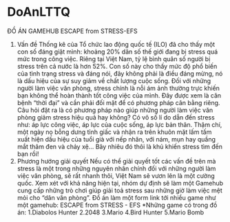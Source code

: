 # DoAnLTTQ
ĐỒ ÁN GAMEHUB
ESCAPE from STRESS-EFS
1.	Vấn đề
Thống kê của Tổ chức lao động quốc tế (ILO) đã cho thấy một con số đáng giật mình: khoảng 20% dân số thế giới đang bị stress quá mức trong công việc. Riêng tại Việt Nam, tỷ lệ bình quân số người bị stress trên cả nước là hơn 52%. Con số này cho thấy mức độ phổ biến của tình trạng stress và đáng nói, đây không phải là điều đáng mừng, nó là dấu hiệu của sự suy giảm về chất lượng cuộc sống.
Đối với những người làm việc văn phòng, stress chính là nỗi ám ảnh thường trực khiến bạn không thể hoàn thành tốt công việc của mình. Đây được xem là căn bệnh “thời đại” và cần phải đối mặt để có phương pháp cân bằng riêng. Câu hỏi đặt ra là có phương pháp nào giúp những người làm việc văn phòng giảm stress hiệu quả hay không?
Có vô số lí do dẫn đến stress như: áp lực công việc, áp lực của cuộc sống, áp lực bản thân. Thậm chí, một ngày nọ bỗng dưng tỉnh giấc và nhận ra trên khuôn mặt lấm tấm xuất hiện dấu hiệu của tuổi già với nếp nhăn, với nám, mụn hay quầng mắt thâm đen và chảy xệ… Bây nhiêu đó thôi là khủ khiến stress tìm đến bạn rồi!
2.	Phương hướng giải quyết
Nếu có thể giải quyết tốt các vấn đề trên  mà stress là một trong những nguyên nhân chính đối với những người làm việc văn phòng, sẽ rất nhanh thôi, Việt Nam sẽ vươn lên là một cường quốc.
Xem xét với khả năng hiện tại, nhóm dự định sẽ làm một Gamehub cung cấp những trò chơi giúp giải toả stress sau những giờ làm việc mệt mỏi cho “dân văn phòng”.
Đồ án làm một form link tới nhiều game như một gamehub: ESCAPE from STRESS - EFS 
*Những game có trong đồ án:
1.Diabolos Hunter
2.2048
3.Mario
4.Bird Hunter
5.Mario Bomb
